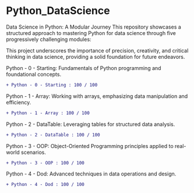 # Python_DataScience

Data Science in Python: A Modular Journey
This repository showcases a structured approach to mastering Python for data science through five progressively challenging modules:

This project underscores the importance of precision, creativity, and critical thinking in data science, providing a solid foundation for future endeavors.

Python - 0 - Starting: Fundamentals of Python programming and foundational concepts.
```diff
+ Python - 0 - Starting : 100 / 100
```
Python - 1 - Array: Working with arrays, emphasizing data manipulation and efficiency.
```diff
+ Python - 1 - Array : 100 / 100
```
Python - 2 - DataTable: Leveraging tables for structured data analysis.
```diff
+ Python - 2 - DataTable : 100 / 100
```
Python - 3 - OOP: Object-Oriented Programming principles applied to real-world scenarios.
```diff
+ Python - 3 - OOP : 100 / 100
```
Python - 4 - Dod: Advanced techniques in data operations and design.
```diff
+ Python - 4 - Dod : 100 / 100
```
